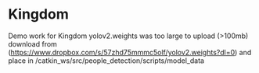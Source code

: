 # Kingdom
Demo work for Kingdom
yolov2.weights was too large to upload (>100mb)
download from (https://www.dropbox.com/s/57zhd75mmmc5olf/yolov2.weights?dl=0) and place in /catkin_ws/src/people_detection/scripts/model_data
